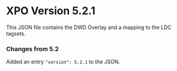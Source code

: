 # XPO Version 5.2.1

This JSON file contains the DWD Overlay and a mapping to the LDC tagsets.

### Changes from 5.2

Added an entry `"version": 5.2.1` to the JSON.

